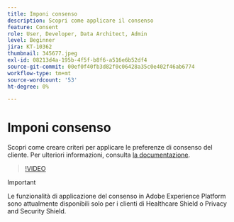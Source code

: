 ```yaml
---
title: Imponi consenso
description: Scopri come applicare il consenso
feature: Consent
role: User, Developer, Data Architect, Admin
level: Beginner
jira: KT-10362
thumbnail: 345677.jpeg
exl-id: 08213d4a-195b-4f5f-b8f6-a516e6b52df4
source-git-commit: 00ef0f40fb3d82f0c06428a35c0e402f46ab6774
workflow-type: tm+mt
source-wordcount: '53'
ht-degree: 0%

---
```


# Imponi consenso

Scopri come creare criteri per applicare le preferenze di consenso del cliente. Per ulteriori informazioni, consulta [la documentazione](https://experienceleague.adobe.com/docs/experience-platform/data-governance/enforcement/auto-enforcement.html).

>[!VIDEO](https://video.tv.adobe.com/v/345677?learn=on)

>[!IMPORTANT]
>
> Le funzionalità di applicazione del consenso in Adobe Experience Platform sono attualmente disponibili solo per i clienti di Healthcare Shield o Privacy and Security Shield.
